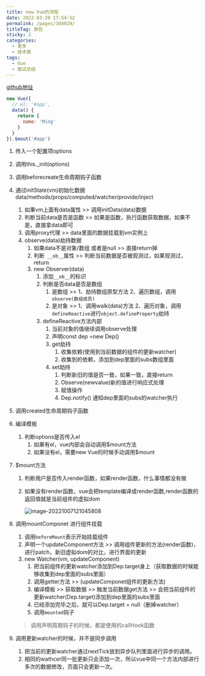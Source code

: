 ```yaml
---
title: new Vue的流程
date: 2022-03-20 17:54:52
permalink: /pages/3d4029/
titleTag: 原创
sticky: 2
categories: 
  - 更多
  - 技术面
tags: 
  - Vue
  - 面试总结
---
```


[github地址](https://github.com/Weldon0/vue-source-all)

```js
new Vue({
  // el: '#app',
  data() {
    return {
      name: 'Ming'
    }
  }
}).$mout('#app')
```



1. 传入一个配置项options

2. 调用this._init(options)

3. 调用beforecreate生命周期钩子函数

4. 通过initState(vm)初始化数据  data/methods/props/computed/watcher/provide/inject

   1. 如果vm上面有data属性 >> 调用initData(data)数据
   2. 判断当前data是否是函数 >> 如果是函数，执行函数获取数据，如果不是，直接拿data即可
   3. 调用proxy代理 >> data里面的数据挂载到vm实例上
   4. observe(data)劫持数据
      1. 如果data不是对象/数组 或者是null  >> 直接return掉
      2. 判断` __ob__`属性 >> 判断当前数据是否被观测过，如果观测过，return
      3. new Observer(data)
         1. 添加`__ob__`的标识
         2. 判断是否data是否是数组
            1. 是数组 >> 1、劫持数组原型方法  2、遍历数组，调用`observe(数组成员)`
            2. 是对象 >> 1、调用walk(data)方法 2、遍历对象，调用`defineReactive`进行`object.defineProperty`劫持 
         3. defineReactive方法内部
            1. 当前对象的值继续调用observe处理
            2. 声明const dep =new Dep()
            3. get劫持
               1. 收集依赖(使用到当前数据的组件的更新watcher)
               2. 收集到的依赖，添加到dep里面的subs数组里面
            4. set劫持
               1. 判断新旧的值是否一致，如果一致，直接return
               2. Observe(newvalue)新的值进行响应式处理
               3. 赋值操作
               4. Dep.notify() 通知dep里面的subs的watcher执行

5. 调用created生命周期钩子函数

6. 编译模板

   1. 判断options是否传入el
      1. 如果有el，vue内部会自动调用$mount方法
      2. 如果没有el，需要new Vue的时候手动调用$mount

7. $mount方法

   1. 判断用户是否传入render函数，如果render函数，什么事情都没有做

   2. 如果没有render函数，vue会把template编译成render函数,render函数的返回值就是当前组件的虚拟dom

      ![image-20221007121045808](https://wuxiaohui-1254415986.cos.ap-nanjing.myqcloud.com/uPic/image-20221007121045808.png)

      

  8. 调用mountComponet 进行组件挂载

     1.  调用`beforeMount`表示开始挂载组件
     2. 声明一个updateComponent方法 >> 调用组件更新的方法(render函数)，进行patch，新旧虚拟dom的对比，进行界面的更新
     3. new Watcher(vm, updateComponent)
          1. 把当前组件的更新watcher添加到Dep.target身上（获取数据的时候能够收集到dep里面的subs里面）
          2. 调用getter方法 >> (updateComponet组件的更新方法)
          3. 编译模板 >> 获取数据 >> 触发当前数据get方法 >> 会把当前组件的更新watcher(Dep.target)添加到dep里面的subs里面
          4. 已经添加完毕之后，就可以Dep.target = null（删掉watcher）
          5. 调用`mounted`钩子

     > 调用声明周期钩子的时候，都是使用的callHook函数

  9. 调用更新watcher的时候，并不是同步调用

     1. 把当前的更新watcher通过nextTick放到异步队列里面进行异步的调用。
     2. 相同的wathcer同一批更新只会添加一次，所以vue中同一个方法内部进行多次的数据修改，页面只会更新一次。

